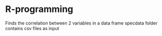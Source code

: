 # R-programming
Finds the correlation between 2 variables in a data frame
specdata folder contains csv files as input
